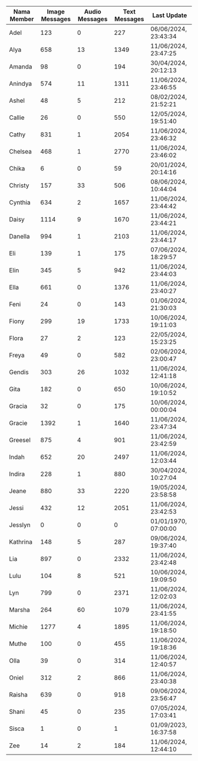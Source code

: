 | Nama Member | Image Messages | Audio Messages | Text Messages | Last Update |
| ------ | -------------- | -------------- | ------------- | ------------ |
| Adel | 123 | 0 | 227 | 06/06/2024, 23:43:34 |
| Alya | 658 | 13 | 1349 | 11/06/2024, 23:47:25 |
| Amanda | 98 | 0 | 194 | 30/04/2024, 20:12:13 |
| Anindya | 574 | 11 | 1311 | 11/06/2024, 23:46:55 |
| Ashel | 48 | 5 | 212 | 08/02/2024, 21:52:21 |
| Callie | 26 | 0 | 550 | 12/05/2024, 19:51:40 |
| Cathy | 831 | 1 | 2054 | 11/06/2024, 23:46:32 |
| Chelsea | 468 | 1 | 2770 | 11/06/2024, 23:46:02 |
| Chika | 6 | 0 | 59 | 20/01/2024, 20:14:16 |
| Christy | 157 | 33 | 506 | 08/06/2024, 10:44:04 |
| Cynthia | 634 | 2 | 1657 | 11/06/2024, 23:44:42 |
| Daisy | 1114 | 9 | 1670 | 11/06/2024, 23:44:21 |
| Danella | 994 | 1 | 2103 | 11/06/2024, 23:44:17 |
| Eli | 139 | 1 | 175 | 07/06/2024, 18:29:57 |
| Elin | 345 | 5 | 942 | 11/06/2024, 23:44:03 |
| Ella | 661 | 0 | 1376 | 11/06/2024, 23:40:27 |
| Feni | 24 | 0 | 143 | 01/06/2024, 21:30:03 |
| Fiony | 299 | 19 | 1733 | 10/06/2024, 19:11:03 |
| Flora | 27 | 2 | 123 | 22/05/2024, 15:23:25 |
| Freya | 49 | 0 | 582 | 02/06/2024, 23:00:47 |
| Gendis | 303 | 26 | 1032 | 11/06/2024, 12:41:18 |
| Gita | 182 | 0 | 650 | 10/06/2024, 19:10:52 |
| Gracia | 32 | 0 | 175 | 10/06/2024, 00:00:04 |
| Gracie | 1392 | 1 | 1640 | 11/06/2024, 23:47:34 |
| Greesel | 875 | 4 | 901 | 11/06/2024, 23:42:59 |
| Indah | 652 | 20 | 2497 | 11/06/2024, 12:03:44 |
| Indira | 228 | 1 | 880 | 30/04/2024, 10:27:04 |
| Jeane | 880 | 33 | 2220 | 19/05/2024, 23:58:58 |
| Jessi | 432 | 12 | 2051 | 11/06/2024, 23:42:53 |
| Jesslyn | 0 | 0 | 0 | 01/01/1970, 07:00:00 |
| Kathrina | 148 | 5 | 287 | 09/06/2024, 19:37:40 |
| Lia | 897 | 0 | 2332 | 11/06/2024, 23:42:48 |
| Lulu | 104 | 8 | 521 | 10/06/2024, 19:09:50 |
| Lyn | 799 | 0 | 2371 | 11/06/2024, 12:02:03 |
| Marsha | 264 | 60 | 1079 | 11/06/2024, 23:41:55 |
| Michie | 1277 | 4 | 1895 | 11/06/2024, 19:18:50 |
| Muthe | 100 | 0 | 455 | 11/06/2024, 19:18:36 |
| Olla | 39 | 0 | 314 | 11/06/2024, 12:40:57 |
| Oniel | 312 | 2 | 866 | 11/06/2024, 23:40:38 |
| Raisha | 639 | 0 | 918 | 09/06/2024, 23:56:47 |
| Shani | 45 | 0 | 235 | 07/05/2024, 17:03:41 |
| Sisca | 1 | 0 | 1 | 01/09/2023, 16:37:58 |
| Zee | 14 | 2 | 184 | 11/06/2024, 12:44:10 |
